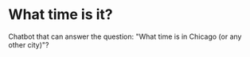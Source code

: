 # What time is it?
Chatbot that can answer the question: "What time is in Chicago (or any other city)"?

